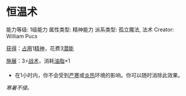 # 恒温术

能力等级: 1级能力
属性类型: 精神能力
派系类型: 孤立魔法, 法术
Creator: William Pucs

<aside>

[获得](https://www.notion.so/1b3d619a067b8027ba38e2c1caf9d84b?pvs=21)：[占用](https://www.notion.so/1b3d619a067b8028a794de6ceed96ec0?pvs=21)1[精神](https://www.notion.so/1b3d619a067b800a8da5d96dd60be2b1?pvs=21)，花费3[潜能](https://www.notion.so/1b3d619a067b80c2bdb4c721adc30021?pvs=21)

</aside>

<aside>

[施展](https://www.notion.so/1b3d619a067b80f38dccf027f026b32f?pvs=21)：3⚡️[战术](https://www.notion.so/1b3d619a067b8051b6eaffd160aee01c?pvs=21)，消耗[油脂](https://www.notion.so/1b5d619a067b806cb957f91711e5c970?pvs=21)×1

- 在1小时内，你不会受到[严寒](https://www.notion.so/1b4d619a067b8031b2ffefe79b81a902?pvs=21)或[炎热](https://www.notion.so/1b4d619a067b80058c4ee33842410124?pvs=21)环境的影响。你可以随时消除此效果。
</aside>

*寒暑不侵。*